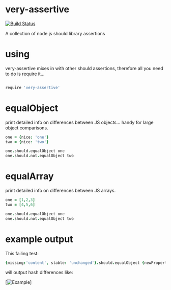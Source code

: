 very-assertive
==============

[![Build Status](https://travis-ci.org/benkitzelman/very-assertive.png)](https://travis-ci.org/benkitzelman/very-assertive)

A collection of node.js should library assertions

using
=====

very-assertive mixes in with other should assertions, therefore all you need to do is require it...

```coffeescript

require 'very-assertive'

```

equalObject
===========

print detailed info on differences between JS objects... handy for large object comparisons.

```coffeescript
one = {nice: 'one'}
two = {nice: 'two'}

one.should.equalObject one
one.should.not.equalObject two
```

equalArray
===========

print detailed info on differences between JS arrays.

```coffeescript
one = [1,2,3]
two = [4,5,6]

one.should.equalObject one
one.should.not.equalObject two
```

example output
==============

This failing test:

```coffeescript
{missing:'content', stable: 'unchanged'}.should.equalObject {newProperty: 'added', stable: 'unchanged'}
```

will output hash differences like:

[![Example](https://raw.github.com/benkitzelman/very-assertive/master/diffs.png)]
